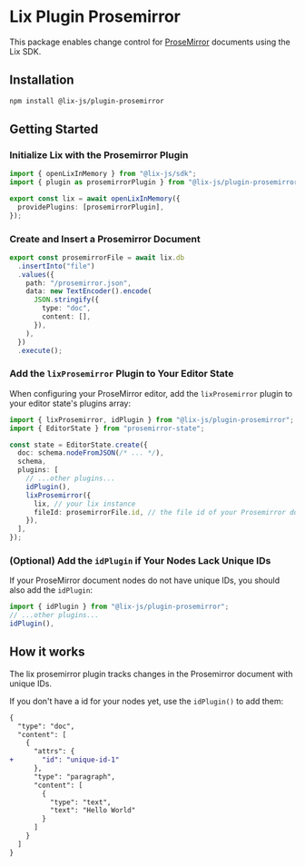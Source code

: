 # Lix Plugin Prosemirror

This package enables change control for [ProseMirror](https://prosemirror.net/) documents using the Lix SDK.

## Installation

```bash
npm install @lix-js/plugin-prosemirror
```

## Getting Started

### Initialize Lix with the Prosemirror Plugin

```ts
import { openLixInMemory } from "@lix-js/sdk";
import { plugin as prosemirrorPlugin } from "@lix-js/plugin-prosemirror";

export const lix = await openLixInMemory({
  providePlugins: [prosemirrorPlugin],
});
```

### Create and Insert a Prosemirror Document

```ts
export const prosemirrorFile = await lix.db
  .insertInto("file")
  .values({
    path: "/prosemirror.json",
    data: new TextEncoder().encode(
      JSON.stringify({
        type: "doc",
        content: [],
      }),
    ),
  })
  .execute();
```

### Add the `lixProsemirror` Plugin to Your Editor State

When configuring your ProseMirror editor, add the `lixProsemirror` plugin to your editor state's plugins array:

```ts
import { lixProsemirror, idPlugin } from "@lix-js/plugin-prosemirror";
import { EditorState } from "prosemirror-state";

const state = EditorState.create({
  doc: schema.nodeFromJSON(/* ... */),
  schema,
  plugins: [
    // ...other plugins...
    idPlugin(),
    lixProsemirror({
      lix, // your lix instance
      fileId: prosemirrorFile.id, // the file id of your Prosemirror document
    }),
  ],
});
```

### (Optional) Add the `idPlugin` if Your Nodes Lack Unique IDs

If your ProseMirror document nodes do not have unique IDs, you should also add the `idPlugin`:

```ts
import { idPlugin } from "@lix-js/plugin-prosemirror";
// ...other plugins...
idPlugin(),
```


## How it works

The lix prosemirror plugin tracks changes in the Prosemirror document with unique IDs. 

If you don't have a id for your nodes yet, use the `idPlugin()` to add them:

```diff
{
  "type": "doc",
  "content": [
    {
      "attrs": {
+       "id": "unique-id-1"
      },
      "type": "paragraph",
      "content": [
        {
          "type": "text",
          "text": "Hello World"
        }
      ]
    }
  ]
}
```